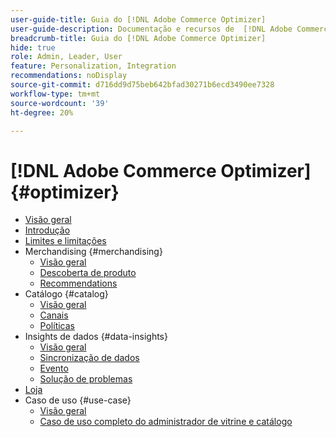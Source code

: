 ```yaml
---
user-guide-title: Guia do [!DNL Adobe Commerce Optimizer]
user-guide-description: Documentação e recursos de  [!DNL Adobe Commerce Optimizer].
breadcrumb-title: Guia do [!DNL Adobe Commerce Optimizer]
hide: true
role: Admin, Leader, User
feature: Personalization, Integration
recommendations: noDisplay
source-git-commit: d716dd9d75beb642bfad30271b6ecd3490ee7328
workflow-type: tm+mt
source-wordcount: '39'
ht-degree: 20%

---
```


# [!DNL Adobe Commerce Optimizer] {#optimizer}

- [Visão geral](overview.md)
- [Introdução](get-started.md)
- [Limites e limitações](boundaries-limits.md)
- Merchandising {#merchandising}
   - [Visão geral](./merchandising/overview.md)
   - [Descoberta de produto](./merchandising/product-discovery.md)
   - [Recommendations](./merchandising/recommendations.md)
- Catálogo {#catalog}
   - [Visão geral](./catalog/overview.md)
   - [Canais](./catalog/channels.md)
   - [Políticas](./catalog/policies.md)
- Insights de dados {#data-insights}
   - [Visão geral](./data-insights/overview.md)
   - [Sincronização de dados](./data-insights/data-sync.md)
   - [Evento](./data-insights/eventing.md)
   - [Solução de problemas](./data-insights/troubleshooting.md)
- [Loja](storefront.md)
- Caso de uso {#use-case}
   - [Visão geral](./use-case/overview.md)
   - [Caso de uso completo do administrador de vitrine e catálogo](./use-case/admin-use-case.md)

